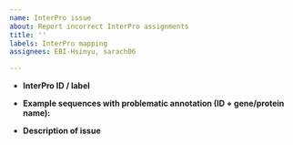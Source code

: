 ```yaml
---
name: InterPro issue
about: Report incorrect InterPro assignments
title: ''
labels: InterPro mapping
assignees: EBI-Hsinyu, sarach06

---
```


* **InterPro ID / label**

* **Example sequences with problematic annotation (ID + gene/protein name):**

* **Description of issue**
